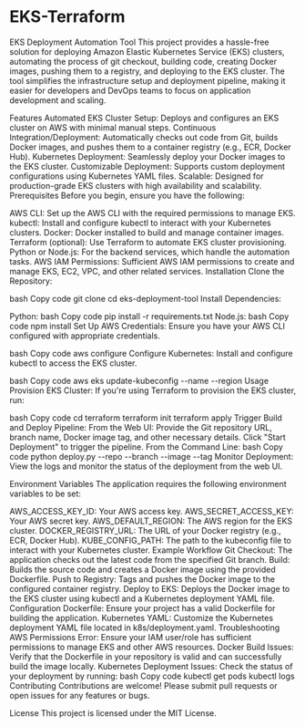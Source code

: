 # EKS-Terraform
EKS Deployment Automation Tool
This project provides a hassle-free solution for deploying Amazon Elastic Kubernetes Service (EKS) clusters, automating the process of git checkout, building code, creating Docker images, pushing them to a registry, and deploying to the EKS cluster. The tool simplifies the infrastructure setup and deployment pipeline, making it easier for developers and DevOps teams to focus on application development and scaling.

Features
Automated EKS Cluster Setup: Deploys and configures an EKS cluster on AWS with minimal manual steps.
Continuous Integration/Deployment: Automatically checks out code from Git, builds Docker images, and pushes them to a container registry (e.g., ECR, Docker Hub).
Kubernetes Deployment: Seamlessly deploy your Docker images to the EKS cluster.
Customizable Deployment: Supports custom deployment configurations using Kubernetes YAML files.
Scalable: Designed for production-grade EKS clusters with high availability and scalability.
Prerequisites
Before you begin, ensure you have the following:

AWS CLI: Set up the AWS CLI with the required permissions to manage EKS.
kubectl: Install and configure kubectl to interact with your Kubernetes clusters.
Docker: Docker installed to build and manage container images.
Terraform (optional): Use Terraform to automate EKS cluster provisioning.
Python or Node.js: For the backend services, which handle the automation tasks.
AWS IAM Permissions: Sufficient AWS IAM permissions to create and manage EKS, EC2, VPC, and other related services.
Installation
Clone the Repository:

bash
Copy code
git clone <repo-url>
cd eks-deployment-tool
Install Dependencies:

Python:
bash
Copy code
pip install -r requirements.txt
Node.js:
bash
Copy code
npm install
Set Up AWS Credentials: Ensure you have your AWS CLI configured with appropriate credentials.

bash
Copy code
aws configure
Configure Kubernetes: Install and configure kubectl to access the EKS cluster.

bash
Copy code
aws eks update-kubeconfig --name <cluster-name> --region <aws-region>
Usage
Provision EKS Cluster:
If you're using Terraform to provision the EKS cluster, run:

bash
Copy code
cd terraform
terraform init
terraform apply
Trigger Build and Deploy Pipeline:
From the Web UI:
Provide the Git repository URL, branch name, Docker image tag, and other necessary details.
Click "Start Deployment" to trigger the pipeline.
From the Command Line:
bash
Copy code
python deploy.py --repo <repo-url> --branch <branch> --image <image-name> --tag <tag>
Monitor Deployment:
View the logs and monitor the status of the deployment from the web UI.

Environment Variables
The application requires the following environment variables to be set:

AWS_ACCESS_KEY_ID: Your AWS access key.
AWS_SECRET_ACCESS_KEY: Your AWS secret key.
AWS_DEFAULT_REGION: The AWS region for the EKS cluster.
DOCKER_REGISTRY_URL: The URL of your Docker registry (e.g., ECR, Docker Hub).
KUBE_CONFIG_PATH: The path to the kubeconfig file to interact with your Kubernetes cluster.
Example Workflow
Git Checkout: The application checks out the latest code from the specified Git branch.
Build: Builds the source code and creates a Docker image using the provided Dockerfile.
Push to Registry: Tags and pushes the Docker image to the configured container registry.
Deploy to EKS: Deploys the Docker image to the EKS cluster using kubectl and a Kubernetes deployment YAML file.
Configuration
Dockerfile: Ensure your project has a valid Dockerfile for building the application.
Kubernetes YAML: Customize the Kubernetes deployment YAML file located in k8s/deployment.yaml.
Troubleshooting
AWS Permissions Error: Ensure your IAM user/role has sufficient permissions to manage EKS and other AWS resources.
Docker Build Issues: Verify that the Dockerfile in your repository is valid and can successfully build the image locally.
Kubernetes Deployment Issues: Check the status of your deployment by running:
bash
Copy code
kubectl get pods
kubectl logs <pod-name>
Contributing
Contributions are welcome! Please submit pull requests or open issues for any features or bugs.

License
This project is licensed under the MIT License.

